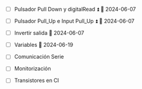 - [ ] Pulsador Pull Down y digitalRead ⏫ 📅 2024-06-07
- [ ] Pulsador Pull_Up e Input Pull_Up ⏫ 📅 2024-06-07
- [ ] Invertir salida 📅 2024-06-07
- [ ] Variables 🛫 2024-06-19
- [ ] Comunicación Serie
- [ ] Monitorización 
- [ ] Transistores en CI 

